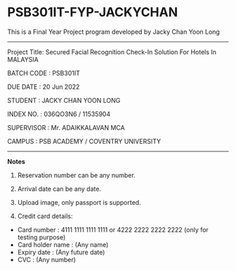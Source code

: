# PSB301IT-FYP-JACKYCHAN

This is a Final Year Project program developed by Jacky Chan Yoon Long

-----------------------------------------------------------------------------------

Project Title: Secured Facial Recognition Check-In Solution For Hotels In MALAYSIA

BATCH CODE : PSB301IT

DUE DATE : 20 Jun 2022

STUDENT : JACKY CHAN YOON LONG

INDEX NO. : 036QO3N6 / 11535904

SUPERVISOR : Mr. ADAIKKALAVAN MCA

CAMPUS : PSB ACADEMY / COVENTRY UNIVERSITY

-----------------------------------------------------------------------------------

**Notes**

1. Reservation number can be any number.

2. Arrival date can be any date.

3. Upload image, only passport is supported.

4. Credit card details:

- Card number       : 4111 1111 1111 1111 or 4222 2222 2222 2222 (only for testing purpose)
- Card holder name  : (Any name)
- Expiry date       : (Any future date)
- CVC               : (Any number)








